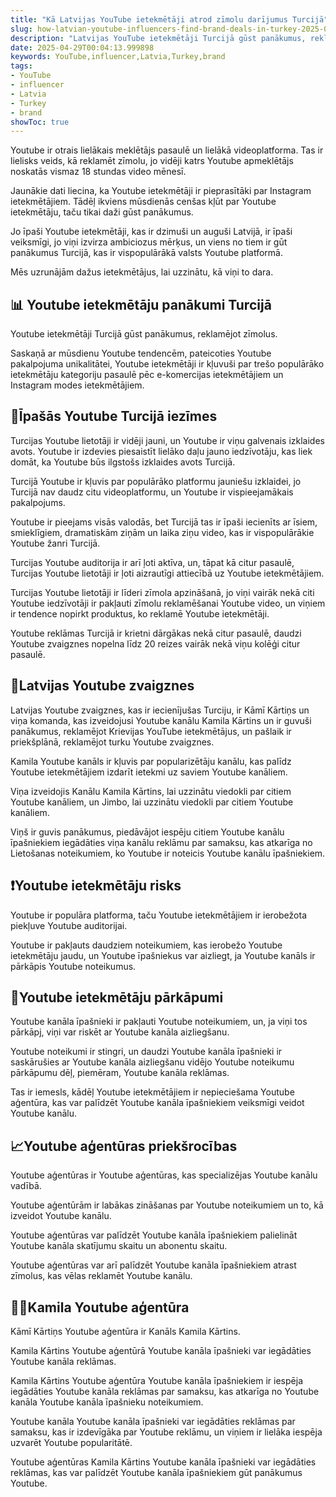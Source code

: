 ```yaml
---
title: "Kā Latvijas YouTube ietekmētāji atrod zīmolu darījumus Turcijā"
slug: how-latvian-youtube-influencers-find-brand-deals-in-turkey-2025-04-29
description: "Latvijas YouTube ietekmētāji Turcijā gūst panākumus, reklamējot zīmolus."
date: 2025-04-29T00:04:13.999898
keywords: YouTube,influencer,Latvia,Turkey,brand
tags:
- YouTube
- influencer
- Latvia
- Turkey
- brand
showToc: true
---
```


Youtube ir otrais lielākais meklētājs pasaulē un lielākā videoplatforma. Tas ir lielisks veids, kā reklamēt zīmolu, jo vidēji katrs Youtube apmeklētājs noskatās vismaz 18 stundas video mēnesī.

Jaunākie dati liecina, ka Youtube ietekmētāji ir pieprasītāki par Instagram ietekmētājiem. Tādēļ ikviens mūsdienās cenšas kļūt par Youtube ietekmētāju, taču tikai daži gūst panākumus.

Jo īpaši Youtube ietekmētāji, kas ir dzimuši un auguši Latvijā, ir īpaši veiksmīgi, jo viņi izvirza ambiciozus mērķus, un viens no tiem ir gūt panākumus Turcijā, kas ir vispopulārākā valsts Youtube platformā.

Mēs uzrunājām dažus ietekmētājus, lai uzzinātu, kā viņi to dara.


## 📊 Youtube ietekmētāju panākumi Turcijā

Youtube ietekmētāji Turcijā gūst panākumus, reklamējot zīmolus.

Saskaņā ar mūsdienu Youtube tendencēm, pateicoties Youtube pakalpojuma unikalitātei, Youtube ietekmētāji ir kļuvuši par trešo populārāko ietekmētāju kategoriju pasaulē pēc e-komercijas ietekmētājiem un Instagram modes ietekmētājiem.


## 🚀Īpašās Youtube Turcijā iezīmes

Turcijas Youtube lietotāji ir vidēji jauni, un Youtube ir viņu galvenais izklaides avots.
Youtube ir izdevies piesaistīt lielāko daļu jauno iedzīvotāju, kas liek domāt, ka Youtube būs ilgstošs izklaides avots Turcijā.

Turcijā Youtube ir kļuvis par populārāko platformu jauniešu izklaidei, jo Turcijā nav daudz citu videoplatformu, un Youtube ir vispieejamākais pakalpojums.

Youtube ir pieejams visās valodās, bet Turcijā tas ir īpaši iecienīts ar īsiem, smieklīgiem, dramatiskām ziņām un laika ziņu video, kas ir vispopulārākie Youtube žanri Turcijā. 

Turcijas Youtube auditorija ir arī ļoti aktīva, un, tāpat kā citur pasaulē, Turcijas Youtube lietotāji ir ļoti aizrautīgi attiecībā uz Youtube ietekmētājiem.

Turcijas Youtube lietotāji ir līderi zīmola apzināšanā, jo viņi vairāk nekā citi Youtube iedzīvotāji ir pakļauti zīmolu reklamēšanai Youtube video, un viņiem ir tendence nopirkt produktus, ko reklamē Youtube ietekmētāji.

Youtube reklāmas Turcijā ir krietni dārgākas nekā citur pasaulē, daudzi Youtube zvaigznes nopelna līdz 20 reizes vairāk nekā viņu kolēģi citur pasaulē.


## 🎸Latvijas Youtube zvaigznes

Latvijas Youtube zvaigznes, kas ir iecienījušas Turciju, ir Kāmī Kārtiņs un viņa komanda, kas izveidojusi Youtube kanālu Kamila Kārtins  un ir guvuši panākumus, reklamējot Krievijas YouTube ietekmētājus, un pašlaik ir priekšplānā, reklamējot turku Youtube zvaigznes.

Kamila Youtube kanāls ir kļuvis par popularizētāju kanālu, kas palīdz Youtube ietekmētājiem izdarīt ietekmi uz saviem Youtube kanāliem.

Viņa izveidojis Kanālu Kamila Kārtins, lai uzzinātu viedokli par citiem Youtube kanāliem, un Jimbo, lai uzzinātu viedokli par citiem Youtube kanāliem.

Viņš ir guvis panākumus, piedāvājot iespēju citiem Youtube kanālu īpašniekiem iegādāties viņa kanālu reklāmu par samaksu, kas atkarīga no Lietošanas noteikumiem, ko Youtube ir noteicis Youtube kanālu īpašniekiem.


## ❗Youtube ietekmētāju risks

Youtube ir populāra platforma, taču Youtube ietekmētājiem ir ierobežota piekļuve Youtube auditorijai.

Youtube ir pakļauts daudziem noteikumiem, kas ierobežo Youtube ietekmētāju jaudu, un Youtube īpašniekus var aizliegt, ja Youtube kanāls ir pārkāpis Youtube noteikumus.


## 🚧Youtube ietekmētāju pārkāpumi

Youtube kanāla īpašnieki ir pakļauti Youtube noteikumiem, un, ja viņi tos pārkāpj, viņi var riskēt ar Youtube kanāla aizliegšanu.

Youtube noteikumi ir stingri, un daudzi Youtube kanāla īpašnieki ir saskārušies ar Youtube kanāla aizliegšanu vidējo Youtube noteikumu pārkāpumu dēļ, piemēram, Youtube kanāla reklāmas.

Tas ir iemesls, kādēļ Youtube ietekmētājiem ir nepieciešama Youtube aģentūra, kas var palīdzēt Youtube kanāla īpašniekiem veiksmīgi veidot Youtube kanālu.


## 📈Youtube aģentūras priekšrocības

Youtube aģentūras ir Youtube aģentūras, kas specializējas Youtube kanālu vadībā.

Youtube aģentūrām ir labākas zināšanas par Youtube noteikumiem un to, kā izveidot Youtube kanālu.

Youtube aģentūras var palīdzēt Youtube kanāla īpašniekiem palielināt Youtube kanāla skatījumu skaitu un abonentu skaitu.

Youtube aģentūras var arī palīdzēt Youtube kanāla īpašniekiem atrast zīmolus, kas vēlas reklamēt Youtube kanālu.


## 🙋‍♂️Kamila Youtube aģentūra

Kāmī Kārtiņs Youtube aģentūra ir Kanāls Kamila Kārtins.

Kamila Kārtins Youtube aģentūrā Youtube kanāla īpašnieki var iegādāties Youtube kanāla reklāmas.

Kamila Kārtins Youtube aģentūra Youtube kanāla īpašniekiem ir iespēja iegādāties Youtube kanāla reklāmas par samaksu, kas atkarīga no Youtube kanāla  Youtube kanāla īpašnieku noteikumiem.

Youtube kanāla Youtube kanāla īpašnieki var iegādāties reklāmas par samaksu, kas ir izdevīgāka par Youtube reklāmu, un viņiem ir lielāka iespēja uzvarēt Youtube popularitātē. 

Youtube aģentūras Kamila Kārtins Youtube kanāla īpašnieki var iegādāties reklāmas, kas var palīdzēt Youtube kanāla īpašniekiem gūt panākumus Youtube.